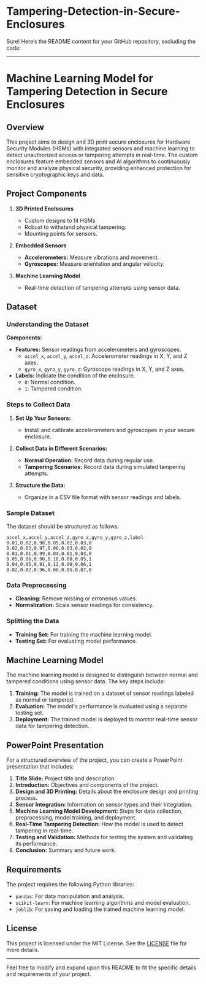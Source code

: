 # Tampering-Detection-in-Secure-Enclosures
Sure! Here’s the README content for your GitHub repository, excluding the code:

---

# Machine Learning Model for Tampering Detection in Secure Enclosures

## Overview

This project aims to design and 3D print secure enclosures for Hardware Security Modules (HSMs) with integrated sensors and machine learning to detect unauthorized access or tampering attempts in real-time. The custom enclosures feature embedded sensors and AI algorithms to continuously monitor and analyze physical security, providing enhanced protection for sensitive cryptographic keys and data.

## Project Components

1. **3D Printed Enclosures**
   - Custom designs to fit HSMs.
   - Robust to withstand physical tampering.
   - Mounting points for sensors.

2. **Embedded Sensors**
   - **Accelerometers:** Measure vibrations and movement.
   - **Gyroscopes:** Measure orientation and angular velocity.

3. **Machine Learning Model**
   - Real-time detection of tampering attempts using sensor data.

## Dataset

### Understanding the Dataset

**Components:**
- **Features:** Sensor readings from accelerometers and gyroscopes.
  - `accel_x`, `accel_y`, `accel_z`: Accelerometer readings in X, Y, and Z axes.
  - `gyro_x`, `gyro_y`, `gyro_z`: Gyroscope readings in X, Y, and Z axes.
- **Labels:** Indicate the condition of the enclosure.
  - `0`: Normal condition.
  - `1`: Tampered condition.

### Steps to Collect Data

1. **Set Up Your Sensors:**
   - Install and calibrate accelerometers and gyroscopes in your secure enclosure.

2. **Collect Data in Different Scenarios:**
   - **Normal Operation:** Record data during regular use.
   - **Tampering Scenarios:** Record data during simulated tampering attempts.

3. **Structure the Data:**
   - Organize in a CSV file format with sensor readings and labels.

### Sample Dataset

The dataset should be structured as follows:

```csv
accel_x,accel_y,accel_z,gyro_x,gyro_y,gyro_z,label
0.01,0.02,0.98,0.05,0.02,0.03,0
0.02,0.03,0.97,0.06,0.03,0.02,0
0.01,0.01,0.99,0.04,0.01,0.03,0
0.05,0.06,0.90,0.10,0.08,0.05,1
0.04,0.05,0.91,0.12,0.09,0.06,1
0.02,0.02,0.96,0.08,0.05,0.07,0
```

### Data Preprocessing

- **Cleaning:** Remove missing or erroneous values.
- **Normalization:** Scale sensor readings for consistency.

### Splitting the Data

- **Training Set:** For training the machine learning model.
- **Testing Set:** For evaluating model performance.

## Machine Learning Model

The machine learning model is designed to distinguish between normal and tampered conditions using sensor data. The key steps include:

1. **Training:** The model is trained on a dataset of sensor readings labeled as normal or tampered.
2. **Evaluation:** The model's performance is evaluated using a separate testing set.
3. **Deployment:** The trained model is deployed to monitor real-time sensor data for tampering detection.

## PowerPoint Presentation

For a structured overview of the project, you can create a PowerPoint presentation that includes:

1. **Title Slide:** Project title and description.
2. **Introduction:** Objectives and components of the project.
3. **Design and 3D Printing:** Details about the enclosure design and printing process.
4. **Sensor Integration:** Information on sensor types and their integration.
5. **Machine Learning Model Development:** Steps for data collection, preprocessing, model training, and deployment.
6. **Real-Time Tampering Detection:** How the model is used to detect tampering in real-time.
7. **Testing and Validation:** Methods for testing the system and validating its performance.
8. **Conclusion:** Summary and future work.

## Requirements

The project requires the following Python libraries:
- `pandas`: For data manipulation and analysis.
- `scikit-learn`: For machine learning algorithms and model evaluation.
- `joblib`: For saving and loading the trained machine learning model.

## License

This project is licensed under the MIT License. See the [LICENSE](LICENSE) file for more details.

---

Feel free to modify and expand upon this README to fit the specific details and requirements of your project.
